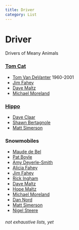 ```yaml
---
title: Driver
category: List
---
```

# Driver

Drivers of Meany Animals

### [Tom Cat](Tom-Cat)

* [Tom Van DeVanter](Tom-Van-DeVanter) 1960-2001
* [Jim Fahey](Jim-Fahey)
* [Dave Maltz](Dave-Maltz)
* [Michael Moreland](Michael-Moreland)

### [Hippo](Hippo)

* [Dave Claar](Dave-Claar)
* [Shawn Bertagnole](Shawn-Bertagnole)
* [Matt Simerson](Matt-Simerson)

### Snowmobiles

* [Maude de Bel](Maude-de-Bel)
* [Pat Boyle](Pat-Boyle)
* [Amy Deyerle-Smith](Amy-Deyerle-Smith)
* [Alicia Fahey](Alicia-Fahey)
* [Jim Fahey](Jim-Fahey)
* [Rick Ingham](Rick-Ingham)
* [Dave Maltz](Dave-Maltz)
* [Hope Maltz](Hope-Maltz)
* [Michael Moreland](Michael-Moreland)
* [Dan Nord](Dan-Nord)
* [Matt Simerson](Matt-Simerson)
* [Nigel Steere](Nigel-Steere)


###### not exhaustive lists, yet